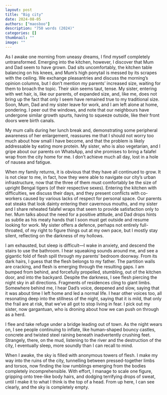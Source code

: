 ```yaml
---
layout: post
title: "Big city"
date: 2024-08-05
authors: ["maosboo"]
description: "750 words (2024)"
categories: []
thumbnail: ""
image: ""
---
```


As I awake one morning from uneasy dreams, I find myself completely untransformed. Emerging into the kitchen, however, I discover that Mum and Dad seem to have grown. Dad sits uncomfortably, the kitchen table balancing on his knees, and Mum’s high ponytail is messed by its scrapes with the ceiling. We exchange pleasantries and discuss the morning’s opinion columns, but I don’t mention my parents’ increased size, waiting for them to broach the topic. Their skin seems taut, tense. My sister, entering with wet hair, is, like our parents, of expanded size, and, like me, does not bring up the fact that only I seem have remained true to my traditional size. Soon, Mum, Dad and my sister leave for work, and I am left alone at home, pondering. I peer out the windows, and note that our neighbours have undergone similar growth spurts, having to squeeze outside, like their front doors were birth canals.

My mum calls during her lunch break and, demonstrating some peripheral awareness of her enlargement, reassures me that I should not worry too much about how small I have become, and that the problem is likely addressable by eating more protein. My sister, who is also vegetarian, and I gripe about our parents on WhatsApp, and she promises to bring a falafel wrap from the city home for me. I don’t achieve much all day, lost in a hole of nausea and fatigue.

When my family returns, it is obvious that they have all continued to grow. It is not clear to me, in fact, how they were able to navigate our city’s urban infrastructure, now that the three of them must comfortably be the size of upright Bengal tigers (of their respective sexes). Entering the kitchen with difficulties, we discuss their days, and they present conflicts with co-workers caused by various lacks of respect for personal space. Our parents eat steaks that look dainty entering their cavernous mouths, and my sister and I share reheated falafel wraps that seem to provide satisfaction only to her. Mum talks about the need for a positive attitude, and Dad drops hints as subtle as his meaty hands that I soon must get outside and resume looking for work. My sister offers a defence, perhaps not entirely full-throated, of my right to figure things out at my own pace, but I mostly stay silent, reflecting on the darkness of my hollows. 

I am exhausted, but sleep is difficult—I wake in anxiety, and descend the stairs to use the bathroom. I hear squeaking sounds around me, and see a gigantic fold of flesh spill through my parents’ bedroom doorway. From its dark hairs, I guess that the flesh belongs to my father. The partition walls are cracking, and flesh is emerging through the resulting gaps. I am bumped from behind, and forcefully propelled, stumbling, out of the kitchen door, and into the backyard.  Despite the darkness, I see flesh piercing the night sky in all directions. Fragments of residences cling to giant limbs. Somewhere behind me, I hear Dad’s voice, deepened and slow, saying that it was about time I left home and led a normal life. I hear other voices too, all resonating deep into the stillness of the night, saying that it is mild, that only the frail are at risk, that we’ve all got to stop living in fear. I pick out my sister, now gargantuan, who is droning about how we can push on through as a herd.

I flee and take refuge under a bridge leading out of town. As the night wears on, I see people continuing to inflate, like human-shaped bouncy castles, concrete and twisted steel raining beneath inadvertently crushing feet. Strangely, there, on the mud, listening to the river and the destruction of the city, I eventually sleep, more soundly than I can recall to mind.

When I awake, the sky is filled with anonymous towers of flesh. I make my way into the ruins of the city, tunnelling between pressed-together limbs and torsos, now finding the low rumblings emerging from the bodies completely incomprehensible. With effort, I manage to scale one figure, gripping onto tree-like body hairs, and dodging terrifying drops of sweat, until I make it to what I think is the top of a head. From up here, I can see clearly, and the sky is completely empty.
